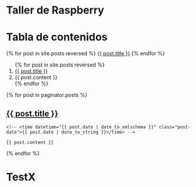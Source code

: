 Taller de Raspberry
=================


# Tabla de contenidos

<div class="pagination">
    {% for post in site.posts  reversed %}
        <a href="{{ site.baseurl }}{{ post.url }}">{{ post.title }}</a>
    {% endfor %}
</div>

<ol>
  {% for post in site.posts  reversed %}
    <li>
      <a href="{{ site.baseurl }}{{ post.url }}">{{ post.title }}</a>
    </li> 
    <li>
      {{ post.content }}
    </li>
  {% endfor %}
</ol>

<div class="posts">
  {% for post in paginator.posts %}
  <article class="post">
    <h1 class="post-title">
      <a href="{{ post.url }}">
        {{ post.title }}
      </a>
    </h1>

    <!-- <time datetime="{{ post.date | date_to_xmlschema }}" class="post-date">{{ post.date | date_to_string }}</time> -->

    {{ post.content }}
  </article>
  {% endfor %}
</div>

TestX
=====
